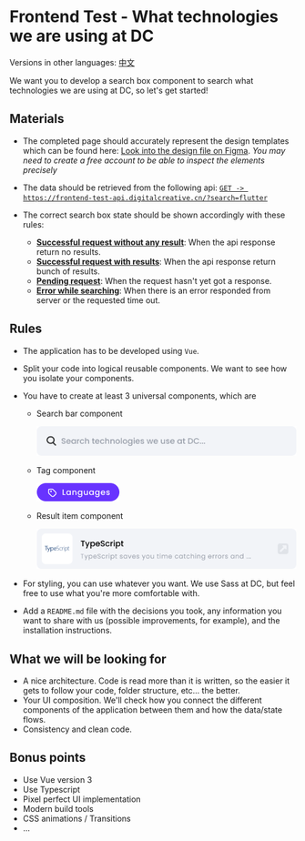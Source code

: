# Frontend Test - What technologies we are using at DC

Versions in other languages: [中文](./README-ZH.md)

We want you to develop a search box component to search what technologies we are using at DC, so let's get started!

## Materials

- The completed page should accurately represent the design templates which can be found here: [Look into the design file on Figma](https://www.figma.com/file/mcHQ3hMUG0fmgWVh6QPUlv/Frontend-test-What-technologies-we-are-using-at-DC?node-id=71%3A377). *You may need to create a free account to be able to inspect the elements precisely*

- The data should be retrieved from the following api: [`GET -> https://frontend-test-api.digitalcreative.cn/?search=flutter`](https://frontend-test-api.digitalcreative.cn/?search=flutter)

- The correct search box state should be shown accordingly with these rules:
  - [**Successful request without any result**](./assets/examples/has-no-result.png): When the api response return no results.
  - [**Successful request with results**](./assets/examples/has-results.png): When the api response return bunch of results.
  - [**Pending request**](./assets/examples/searching.png): When the request hasn't yet got a response.
  - [**Error while searching**](./assets/examples/error-while-searching.png): When there is an error responded from server or the requested time out.

## Rules

- The application has to be developed using `Vue`.

- Split your code into logical reusable components. We want to see how you isolate your components.

- You have to create at least 3 universal components, which are

  - Search bar component

    ![Search bar](./assets/examples/component-search-bar.png)

  - Tag component

    ![Tag](./assets/examples/component-tag.png)

  - Result item component

    ![Result item](./assets/examples/component-result-item.png)
    
- For styling, you can use whatever you want. We use Sass at DC, but feel free to use what you're more comfortable with.

- Add a `README.md` file with the decisions you took, any information you want to share with us (possible improvements, for example), and the installation instructions.

## What we will be looking for

- A nice architecture. Code is read more than it is written, so the easier it gets to follow your code, folder structure, etc... the better.
- Your UI composition. We'll check how you connect the different components of the application between them and how the data/state flows.
- Consistency and clean code.

## Bonus points

- Use Vue version 3
- Use Typescript
- Pixel perfect UI implementation
- Modern build tools
- CSS animations / Transitions
- ...
